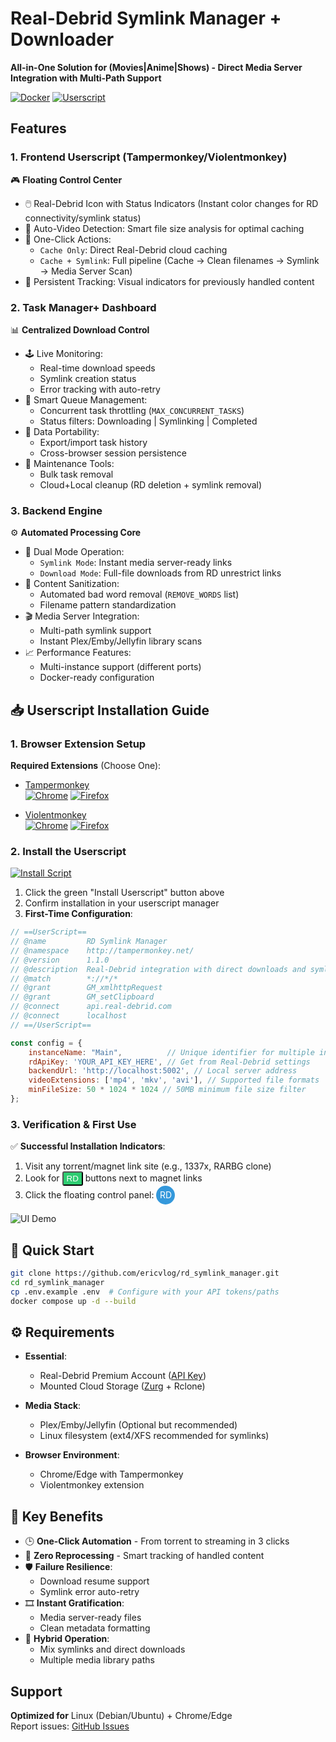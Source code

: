 # Real-Debrid Symlink Manager + Downloader  
**All-in-One Solution for (Movies|Anime|Shows) - Direct Media Server Integration with Multi-Path Support**

[![Docker](https://img.shields.io/badge/Docker-Ready-blue.svg)](https://docs.docker.com)
[![Userscript](https://img.shields.io/badge/Tampermonkey-Supported-yellow.svg)](https://www.tampermonkey.net/)

## Features

### 1. Frontend Userscript (Tampermonkey/Violentmonkey)
🎮 **Floating Control Center**  
- 🖱️ Real-Debrid Icon with Status Indicators (Instant color changes for RD connectivity/symlink status)
- 🎥 Auto-Video Detection: Smart file size analysis for optimal caching
- 🚀 One-Click Actions:
  - `Cache Only`: Direct Real-Debrid cloud caching
  - `Cache + Symlink`: Full pipeline (Cache → Clean filenames → Symlink → Media Server Scan)
- 📌 Persistent Tracking: Visual indicators for previously handled content

### 2. Task Manager+ Dashboard
📊 **Centralized Download Control**  
- 🕹️ Live Monitoring:
  - Real-time download speeds
  - Symlink creation status
  - Error tracking with auto-retry
- 🔄 Smart Queue Management:
  - Concurrent task throttling (`MAX_CONCURRENT_TASKS`)
  - Status filters: Downloading | Symlinking | Completed
- 💾 Data Portability:
  - Export/import task history
  - Cross-browser session persistence
- 🧹 Maintenance Tools:
  - Bulk task removal
  - Cloud+Local cleanup (RD deletion + symlink removal)

### 3. Backend Engine
⚙️ **Automated Processing Core**  
- 🔄 Dual Mode Operation:
  - `Symlink Mode`: Instant media server-ready links
  - `Download Mode`: Full-file downloads from RD unrestrict links
- 🧼 Content Sanitization:
  - Automated bad word removal (`REMOVE_WORDS` list)
  - Filename pattern standardization
- 🎬 Media Server Integration:
  - Multi-path symlink support
  - Instant Plex/Emby/Jellyfin library scans
- 📈 Performance Features:
  - Multi-instance support (different ports)
  - Docker-ready configuration

## 📥 Userscript Installation Guide

### 1. Browser Extension Setup
**Required Extensions** (Choose One):
- [Tampermonkey](https://www.tampermonkey.net/)  
  [![Chrome](https://img.shields.io/badge/Chrome-Install-green)](https://chrome.google.com/webstore/detail/tampermonkey/dhdgffkkebhmkfjojejmpbldmpobfkfo)
  [![Firefox](https://img.shields.io/badge/Firefox-Install-green)](https://addons.mozilla.org/firefox/addon/tampermonkey/)
  
- [Violentmonkey](https://violentmonkey.github.io/)  
  [![Chrome](https://img.shields.io/badge/Chrome-Install-green)](https://chrome.google.com/webstore/detail/violentmonkey/jinjaccalgkegednnccohejagnlnfdag)
  [![Firefox](https://img.shields.io/badge/Firefox-Install-green)](https://addons.mozilla.org/firefox/addon/violentmonkey/)

### 2. Install the Userscript
[![Install Script](https://img.shields.io/badge/Install_Userscript-2ecc71)](https://github.com/ericvlog/rd_symlink_manager/raw/main/rd_symlink.user.js)

1. Click the green "Install Userscript" button above
2. Confirm installation in your userscript manager
3. **First-Time Configuration**:

```javascript
// ==UserScript==
// @name         RD Symlink Manager
// @namespace    http://tampermonkey.net/
// @version      1.1.0
// @description  Real-Debrid integration with direct downloads and symlink management
// @match        *://*/*
// @grant        GM_xmlhttpRequest
// @grant        GM_setClipboard
// @connect      api.real-debrid.com
// @connect      localhost
// ==/UserScript==

const config = {
    instanceName: "Main",          // Unique identifier for multiple instances
    rdApiKey: 'YOUR_API_KEY_HERE', // Get from Real-Debrid settings
    backendUrl: 'http://localhost:5002', // Local server address
    videoExtensions: ['mp4', 'mkv', 'avi'], // Supported file formats
    minFileSize: 50 * 1024 * 1024 // 50MB minimum file size filter
};
```

### 3. Verification & First Use
✅ **Successful Installation Indicators**:
1. Visit any torrent/magnet link site (e.g., 1337x, RARBG clone)
2. Look for <button style="background:#2ecc71;color:white;padding:2px 5px;border-radius:3px">RD</button> buttons next to magnet links
3. Click the floating control panel: <div style="display:inline-block;width:30px;height:30px;background:#3498db;color:white;text-align:center;border-radius:50%;line-height:30px">RD</div>

![UI Demo](https://via.placeholder.com/800x500.png/007bff/fff?text=Interface+Preview)

## 🚀 Quick Start

```bash
git clone https://github.com/ericvlog/rd_symlink_manager.git
cd rd_symlink_manager
cp .env.example .env  # Configure with your API tokens/paths
docker compose up -d --build
```

## ⚙️ Requirements

- **Essential**:
  - Real-Debrid Premium Account ([API Key](https://real-debrid.com/apitoken))
  - Mounted Cloud Storage ([Zurg](https://github.com/dexter21767/zurg) + Rclone)
  
- **Media Stack**:
  - Plex/Emby/Jellyfin (Optional but recommended)
  - Linux filesystem (ext4/XFS recommended for symlinks)

- **Browser Environment**:
  - Chrome/Edge with Tampermonkey
  - Violentmonkey extension

## 🔑 Key Benefits

- 🕒 **One-Click Automation** - From torrent to streaming in 3 clicks
- 🔄 **Zero Reprocessing** - Smart tracking of handled content
- 🛡️ **Failure Resilience**:
  - Download resume support
  - Symlink error auto-retry
- 🎞️ **Instant Gratification**:
  - Media server-ready files
  - Clean metadata formatting
- 📡 **Hybrid Operation**:
  - Mix symlinks and direct downloads
  - Multiple media library paths

## Support
**Optimized for** Linux (Debian/Ubuntu) + Chrome/Edge  
Report issues: [GitHub Issues](https://github.com/ericvlog/rd_symlink_manager/issues)


